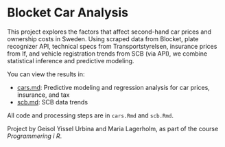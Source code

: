 # Blocket Car Analysis

This project explores the factors that affect second-hand car prices and ownership costs in Sweden. Using scraped data from Blocket, plate recognizer API, technical specs from Transportstyrelsen, insurance prices from If, and vehicle registration trends from SCB (via API), we combine statistical inference and predictive modeling.

You can view the results in:

- [cars.md](cars.md): Predictive modeling and regression analysis for car prices, insurance, and tax
- [scb.md](scb.md): SCB data trends

All code and processing steps are in `cars.Rmd` and `scb.Rmd`.

Project by Geisol Yissel Urbina and Maria Lagerholm, as part of the course *Programmering i R*.